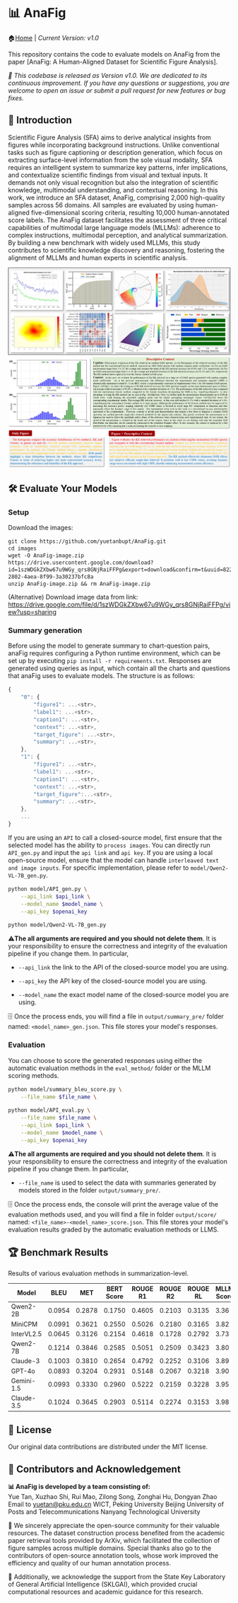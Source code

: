 # 📊 AnaFig
🏠[Home](https://AnaFig-git.github.io/) | *Current Version: v1.0*

This repository contains the code to evaluate models on AnaFig from the paper [AnaFig: A Human-Aligned Dataset for Scientific Figure Analysis].

*🤗 This codebase is released as Version v1.0. We are dedicated to its continuous improvement. If you have any questions or suggestions, you are welcome to open an issue or submit a pull request for new features or bug fixes.*

## 👋 Introduction
Scientific Figure Analysis (SFA) aims to derive analytical insights
from figures while incorporating background instructions. Unlike
conventional tasks such as figure captioning or description generation,
which focus on extracting surface-level information from the
sole visual modality, SFA requires an intelligent system to summarize
 key patterns, infer implications, and contextualize scientific
findings from visual and textual inputs. It demands not only visual
recognition but also the integration of scientific knowledge, multimodal
understanding, and contextual reasoning. In this work, we
introduce an SFA dataset, AnaFig, comprising 2,000 high-quality
samples across 56 domains. All samples are evaluated by using
human-aligned five-dimensional scoring criteria, resulting 10,000
human-annotated score labels. The AnaFig dataset facilitates the assessment
of three critical capabilities of multimodal large language
models (MLLMs): adherence to complex instructions, multimodal
perception, and analytical summarization. By building a new benchmark
 with widely used MLLMs, this study contributes to scientific
knowledge discovery and reasoning, fostering the alignment of
MLLMs and human experts in scientific analysis.

![alt text](example_image/Fig-type.png)
![alt text](example_image/Fig-des.png)
## 🛠️ Evaluate Your Models
### Setup
Download the images:
```
git clone https://github.com/yuetanbupt/AnaFig.git
cd images
wget -O AnaFig-image.zip https://drive.usercontent.google.com/download?id=1szWDGkZXbw67u9WGy_qrs8GNjRaiFFPg&export=download&confirm=t&uuid=8222368e-2802-4aea-8f99-3a30237bfc8a
unzip AnaFig-image.zip && rm AnaFig-image.zip
```
(Alternative) Download image data from link: https://drive.google.com/file/d/1szWDGkZXbw67u9WGy_qrs8GNjRaiFFPg/view?usp=sharing

### Summary generation
Before using the model to generate summary to chart-question pairs, anaFig requires configuring a Python runtime environment, which can be set up by executing `pip install -r requirements.txt`. Responses are generated using queries as input, which contain all the charts and questions that anaFig uses to evaluate models. The structure is as follows:
```js
{
    "0": {
        "figure1": ...<str>,
        "label1": ...<str>,
        "caption1": ...<str>,
        "context": ...<str>,
        "target_figure": ...<str>,
        "summary": ...<str>,
    },
    "1": {
        "figure1": ...<str>,
        "label1": ...<str>,
        "caption1": ...<str>,
        "context": ...<str>,
        "target_figure":...<str>,
        "summary": ...<str>,
    },
    ...
}
```

If you are using an `API` to call a closed-source model, first ensure that the selected model has the ability to `process images`. You can directly run `API_gen.py` and input the `api link` and `api key`. If you are using a local open-source model, ensure that the model can handle `interleaved text and image inputs`. For specific implementation, please refer to `model/Qwen2-VL-7B_gen.py`.

```bash
python model/API_gen.py \
    --api_link $api_link \
    --model_name $model_name \
    --api_key $openai_key
```

```bash
python model/Qwen2-VL-7B_gen.py 
```

⚠️**The all arguments are required and you should not delete them**. It is your responsibility to ensure the correctness and integrity of the evaluation pipeline if you change them. In particular,

* `--api_link` the link to the API of the closed-source model you are using.
* `--api_key` the API key of the closed-source model you are using.

* `--model_name` the exact model name of the closed-source model you are using.


🗄️ Once the process ends, you will find a file in `output/summary_pre/` folder named:
`<model_name>_gen.json`. This file stores your model's responses.



### Evaluation
You can choose to score the generated responses using either the automatic evaluation methods in the `eval_method/` folder or the MLLM scoring methods.

```bash
python model/summary_bleu_score.py \
    --file_name $file_name \
```
```bash
python model/API_eval.py \
    --file_name $file_name \
    --api_link $api_link \
    --model_name $model_name \
    --api_key $openai_key
```

⚠️**The all arguments are required and you should not delete them**. It is your responsibility to ensure the correctness and integrity of the evaluation pipeline if you change them. In particular,

* `--file_name` is used to select the data with summaries generated by  models stored in the folder `output/summary_pre/`.


🗄️ Once the process ends, the console will print the average value of the evaluation methods used, and you will find a file in  folder   `output/score/` named: `<file_name>-<model_name>_score.json`. This file stores your model's evaluation results graded by the automatic evaluation methods or LLMS.

## 🏆 Benchmark Results

Results of various evaluation methods in summarization-level.


| Model      | BLEU   | MET    | BERT Score | ROUGE R1 | ROUGE R2 | ROUGE RL | MLLM Score |
|------------|--------|--------|------------|----------|----------|----------|------------|
| Qwen2-2B   | 0.0954 | 0.2878 | 0.1750     | 0.4605   | 0.2103   | 0.3135   | 3.36       |
| MiniCPM    | 0.0991 | 0.3621 | 0.2550     | 0.5026   | 0.2180   | 0.3165   | 3.82       |
| InterVL2.5 | 0.0645 | 0.3126 | 0.2154     | 0.4618   | 0.1728   | 0.2792   | 3.73       |
| Qwen2-7B   | 0.1214 | 0.3846 | 0.2585     | 0.5051   | 0.2509   | 0.3423   | 3.80       |
| Claude-3   | 0.1003 | 0.3810 | 0.2654     | 0.4792   | 0.2252   | 0.3106   | 3.89       |
| GPT-4o     | 0.0893 | 0.3204 | 0.2931     | 0.5148   | 0.2067   | 0.3218   | 3.90       |
| Gemini-1.5 | 0.0993 | 0.3330 | 0.2960     | 0.5222   | 0.2159   | 0.3228   | 3.95       |
| Claude-3.5 | 0.1024 | 0.3645 | 0.2903     | 0.5114   | 0.2274   | 0.3153   | 3.98       |

## 📜 License
Our original data contributions are distributed under the MIT license.

## 🙌 Contributors and Acknowledgement
**📊 AnaFig is developed by a team consisting of:**  
Yue Tan, Xuzhao Shi, Rui Mao, Zilong Song, Zonghai Hu, Dongyan Zhao
Email to yuetan@pku.edu.cn
WICT, Peking University
Beijing University of Posts and Telecommunications
Nanyang Technological University

🤗 We sincerely appreciate the open-source community for their valuable resources. The dataset construction process benefited from the academic paper retrieval tools provided by ArXiv, which facilitated the collection of figure samples across multiple domains. Special thanks also go to the contributors of open-source annotation tools, whose work improved the efficiency and quality of our human annotation process.

🤗 Additionally, we acknowledge the support from the State Key Laboratory of General Artificial Intelligence (SKLGAI), which provided crucial computational resources and academic guidance for this research.

